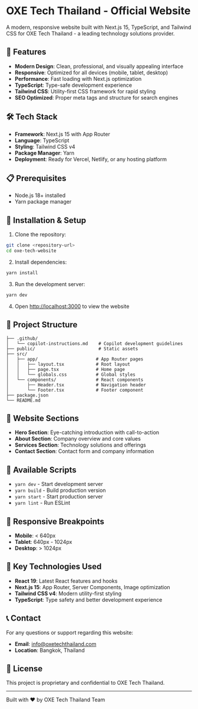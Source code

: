 # OXE Tech Thailand - Official Website

A modern, responsive website built with Next.js 15, TypeScript, and Tailwind CSS for OXE Tech Thailand - a leading technology solutions provider.

## 🚀 Features

- **Modern Design**: Clean, professional, and visually appealing interface
- **Responsive**: Optimized for all devices (mobile, tablet, desktop)
- **Performance**: Fast loading with Next.js optimization
- **TypeScript**: Type-safe development experience
- **Tailwind CSS**: Utility-first CSS framework for rapid styling
- **SEO Optimized**: Proper meta tags and structure for search engines

## 🛠️ Tech Stack

- **Framework**: Next.js 15 with App Router
- **Language**: TypeScript
- **Styling**: Tailwind CSS v4
- **Package Manager**: Yarn
- **Deployment**: Ready for Vercel, Netlify, or any hosting platform

## 📋 Prerequisites

- Node.js 18+ installed
- Yarn package manager

## 🔧 Installation & Setup

1. Clone the repository:

```bash
git clone <repository-url>
cd oxe-tech-website
```

2. Install dependencies:

```bash
yarn install
```

3. Run the development server:

```bash
yarn dev
```

4. Open [http://localhost:3000](http://localhost:3000) to view the website

## 📁 Project Structure

```
├── .github/
│   └── copilot-instructions.md    # Copilot development guidelines
├── public/                        # Static assets
├── src/
│   ├── app/                      # App Router pages
│   │   ├── layout.tsx            # Root layout
│   │   ├── page.tsx              # Home page
│   │   └── globals.css           # Global styles
│   └── components/               # React components
│       ├── Header.tsx            # Navigation header
│       └── Footer.tsx            # Footer component
├── package.json
└── README.md
```

## 🎨 Website Sections

- **Hero Section**: Eye-catching introduction with call-to-action
- **About Section**: Company overview and core values
- **Services Section**: Technology solutions and offerings
- **Contact Section**: Contact form and company information

## 🚀 Available Scripts

- `yarn dev` - Start development server
- `yarn build` - Build production version
- `yarn start` - Start production server
- `yarn lint` - Run ESLint

## 📱 Responsive Breakpoints

- **Mobile**: < 640px
- **Tablet**: 640px - 1024px
- **Desktop**: > 1024px

## 🌟 Key Technologies Used

- **React 19**: Latest React features and hooks
- **Next.js 15**: App Router, Server Components, Image optimization
- **Tailwind CSS v4**: Modern utility-first styling
- **TypeScript**: Type safety and better development experience

## 📞 Contact

For any questions or support regarding this website:

- **Email**: info@oxetechthailand.com
- **Location**: Bangkok, Thailand

## 📄 License

This project is proprietary and confidential to OXE Tech Thailand.

---

Built with ❤️ by OXE Tech Thailand Team
